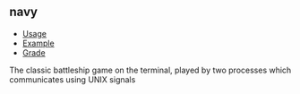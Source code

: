 ## navy

- [Usage](#usage)
- [Example](#example)
- [Grade](#grade)

The classic battleship game on the terminal, played by two processes which
communicates using UNIX signals